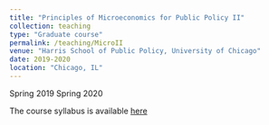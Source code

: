 ```yaml
---
title: "Principles of Microeconomics for Public Policy II"
collection: teaching
type: "Graduate course"
permalink: /teaching/MicroII
venue: "Harris School of Public Policy, University of Chicago"
date: 2019-2020
location: "Chicago, IL"
---
```


Spring 2019
Spring 2020

The course syllabus is available [here](https://github.com/levyjeff/Micro2-32400-Syllabus)
